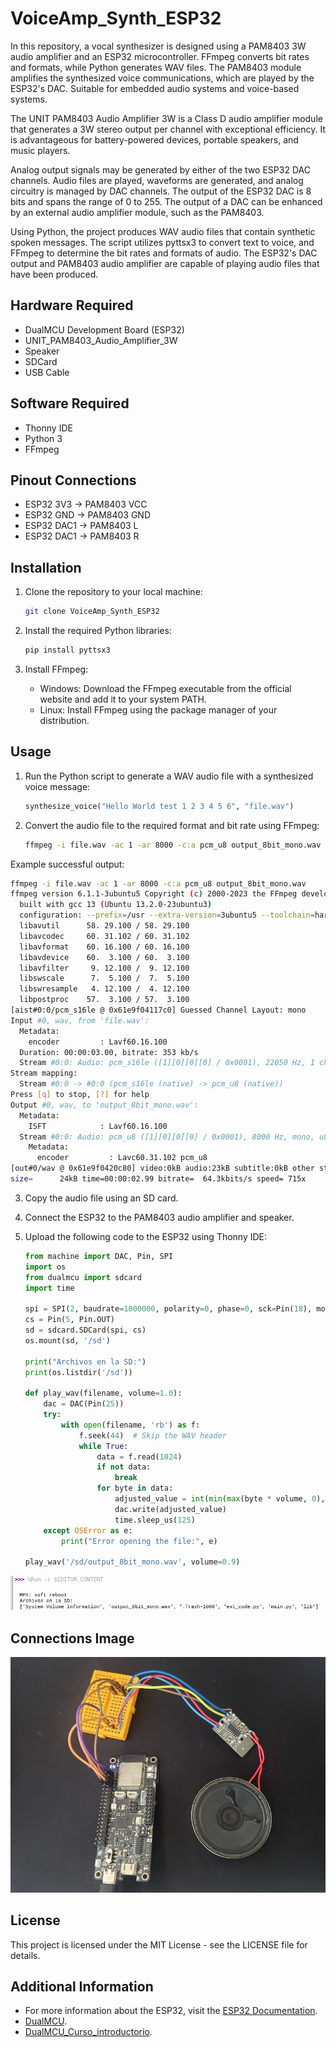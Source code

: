 
# VoiceAmp_Synth_ESP32

In this repository, a vocal synthesizer is designed using a PAM8403 3W audio amplifier and an ESP32 microcontroller. FFmpeg converts bit rates and formats, while Python generates WAV files. The PAM8403 module amplifies the synthesized voice communications, which are played by the ESP32's DAC. Suitable for embedded audio systems and voice-based systems.

The UNIT PAM8403 Audio Amplifier 3W is a Class D audio amplifier module that generates a 3W stereo output per channel with exceptional efficiency. It is advantageous for battery-powered devices, portable speakers, and music players.

Analog output signals may be generated by either of the two ESP32 DAC channels. Audio files are played, waveforms are generated, and analog circuitry is managed by DAC channels. The output of the ESP32 DAC is 8 bits and spans the range of 0 to 255. The output of a DAC can be enhanced by an external audio amplifier module, such as the PAM8403.

Using Python, the project produces WAV audio files that contain synthetic spoken messages. The script utilizes pyttsx3 to convert text to voice, and FFmpeg to determine the bit rates and formats of audio. The ESP32's DAC output and PAM8403 audio amplifier are capable of playing audio files that have been produced.

## Hardware Required

- DualMCU Development Board (ESP32)
- UNIT_PAM8403_Audio_Amplifier_3W
- Speaker
- SDCard
- USB Cable

## Software Required

- Thonny IDE
- Python 3
- FFmpeg

## Pinout Connections

- ESP32 3V3 -> PAM8403 VCC
- ESP32 GND -> PAM8403 GND
- ESP32 DAC1 -> PAM8403 L
- ESP32 DAC1 -> PAM8403 R

## Installation

1. Clone the repository to your local machine:

   ```bash
   git clone VoiceAmp_Synth_ESP32
   ```

2. Install the required Python libraries:

   ```bash
   pip install pyttsx3
   ```

3. Install FFmpeg:

   - Windows: Download the FFmpeg executable from the official website and add it to your system PATH.
   - Linux: Install FFmpeg using the package manager of your distribution.

## Usage

1. Run the Python script to generate a WAV audio file with a synthesized voice message:

   ```python
   synthesize_voice("Hello World test 1 2 3 4 5 6", "file.wav")
   ```

2. Convert the audio file to the required format and bit rate using FFmpeg:

   ```bash
   ffmpeg -i file.wav -ac 1 -ar 8000 -c:a pcm_u8 output_8bit_mono.wav
   ```
Example successful output:

  ```bash
  ffmpeg -i file.wav -ac 1 -ar 8000 -c:a pcm_u8 output_8bit_mono.wav
  ffmpeg version 6.1.1-3ubuntu5 Copyright (c) 2000-2023 the FFmpeg developers
    built with gcc 13 (Ubuntu 13.2.0-23ubuntu3)
    configuration: --prefix=/usr --extra-version=3ubuntu5 --toolchain=hardened --libdir=/usr/lib/x86_64-linux-gnu --incdir=/usr/include/x86_64-linux-gnu --arch=amd64 --enable-gpl --disable-stripping --disable-omx --enable-gnutls --enable-libaom --enable-libass --enable-libbs2b --enable-libcaca --enable-libcdio --enable-libcodec2 --enable-libdav1d --enable-libflite --enable-libfontconfig --enable-libfreetype --enable-libfribidi --enable-libglslang --enable-libgme --enable-libgsm --enable-libharfbuzz --enable-libmp3lame --enable-libmysofa --enable-libopenjpeg --enable-libopenmpt --enable-libopus --enable-librubberband --enable-libshine --enable-libsnappy --enable-libsoxr --enable-libspeex --enable-libtheora --enable-libtwolame --enable-libvidstab --enable-libvorbis --enable-libvpx --enable-libwebp --enable-libx265 --enable-libxml2 --enable-libxvid --enable-libzimg --enable-openal --enable-opencl --enable-opengl --disable-sndio --enable-libvpl --disable-libmfx --enable-libdc1394 --enable-libdrm --enable-libiec61883 --enable-chromaprint --enable-frei0r --enable-ladspa --enable-libbluray --enable-libjack --enable-libpulse --enable-librabbitmq --enable-librist --enable-libsrt --enable-libssh --enable-libsvtav1 --enable-libx264 --enable-libzmq --enable-libzvbi --enable-lv2 --enable-sdl2 --enable-libplacebo --enable-librav1e --enable-pocketsphinx --enable-librsvg --enable-libjxl --enable-shared
    libavutil      58. 29.100 / 58. 29.100
    libavcodec     60. 31.102 / 60. 31.102
    libavformat    60. 16.100 / 60. 16.100
    libavdevice    60.  3.100 / 60.  3.100
    libavfilter     9. 12.100 /  9. 12.100
    libswscale      7.  5.100 /  7.  5.100
    libswresample   4. 12.100 /  4. 12.100
    libpostproc    57.  3.100 / 57.  3.100
  [aist#0:0/pcm_s16le @ 0x61e9f04117c0] Guessed Channel Layout: mono
  Input #0, wav, from 'file.wav':
    Metadata:
      encoder         : Lavf60.16.100
    Duration: 00:00:03.00, bitrate: 353 kb/s
    Stream #0:0: Audio: pcm_s16le ([1][0][0][0] / 0x0001), 22050 Hz, 1 channels, s16, 352 kb/s
  Stream mapping:
    Stream #0:0 -> #0:0 (pcm_s16le (native) -> pcm_u8 (native))
  Press [q] to stop, [?] for help
  Output #0, wav, to 'output_8bit_mono.wav':
    Metadata:
      ISFT            : Lavf60.16.100
    Stream #0:0: Audio: pcm_u8 ([1][0][0][0] / 0x0001), 8000 Hz, mono, u8, 64 kb/s
      Metadata:
        encoder         : Lavc60.31.102 pcm_u8
  [out#0/wav @ 0x61e9f0420c80] video:0kB audio:23kB subtitle:0kB other streams:0kB global headers:0kB muxing overhead: 0.325000%
  size=      24kB time=00:00:02.99 bitrate=  64.3kbits/s speed= 715x    
  ```
3. Copy the audio file using an SD card.

4. Connect the ESP32 to the PAM8403 audio amplifier and speaker.

5. Upload the following code to the ESP32 using Thonny IDE:

   ```python
   from machine import DAC, Pin, SPI
   import os
   from dualmcu import sdcard
   import time

   spi = SPI(2, baudrate=1000000, polarity=0, phase=0, sck=Pin(18), mosi=Pin(23), miso=Pin(19))
   cs = Pin(5, Pin.OUT)
   sd = sdcard.SDCard(spi, cs)
   os.mount(sd, '/sd')

   print("Archivos en la SD:")
   print(os.listdir('/sd'))

   def play_wav(filename, volume=1.0):
       dac = DAC(Pin(25))
       try:
           with open(filename, 'rb') as f:
               f.seek(44)  # Skip the WAV header
               while True:
                   data = f.read(1024)
                   if not data:
                       break
                   for byte in data:
                       adjusted_value = int(min(max(byte * volume, 0), 255))
                       dac.write(adjusted_value)
                       time.sleep_us(125)
       except OSError as e:
           print("Error opening the file:", e)

   play_wav('/sd/output_8bit_mono.wav', volume=0.9)
   ```

<div style="text-align: center;">
  <img src="./images/voiceamp_synth_esp32.png" alt="Connections">
</div>

## Connections Image

<div style="text-align: center;">
  <img src="./images/connections.png" alt="Connections">
</div>

## License

This project is licensed under the MIT License - see the LICENSE file for details.



## Additional Information

- For more information about the ESP32, visit the [ESP32 Documentation](https://docs.espressif.com/projects/esp-idf/en/latest/esp32/index.html).
- [DualMCU](https://github.com/UNIT-Electronics/DualMCU).
- [DualMCU_Curso_introductorio](https://unit-electronics.github.io/DualMCU_Curso_introductorio/).

